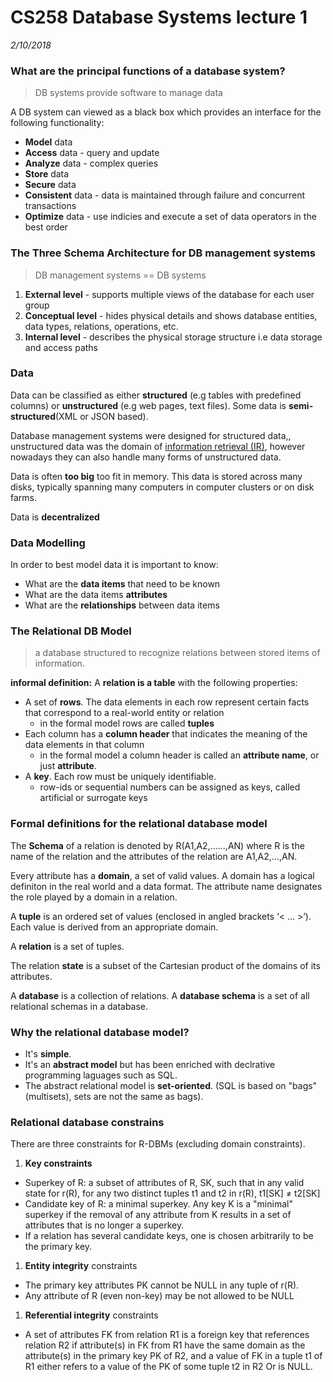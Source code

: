 # CS258 Database Systems lecture 1
*2/10/2018*

### What are the principal functions of a database system?
> DB systems provide software to manage data

A DB system can viewed as a black box which provides an interface for the following functionality:
* **Model** data
* **Access** data - query and update
* **Analyze** data - complex queries
* **Store** data
* **Secure** data
* **Consistent** data - data is maintained through failure and concurrent transactions
* **Optimize** data - use indicies and execute a set of data operators in the best order

### The Three Schema Architecture for DB management systems

> DB management systems == DB systems

1. **External level** - supports multiple views of the database for each user group
1. **Conceptual level** - hides physical details and shows database entities, data types, relations, operations, etc.
1. **Internal level** - describes the physical storage structure i.e data storage and access paths

### Data
Data can be classified as either **structured** (e.g tables with predefined columns) or **unstructured** (e.g web pages, text files).
Some data is **semi-structured**(XML or JSON based).

Database management systems were designed for structured data,, unstructured data was the domain of [information retrieval (IR)](https://en.wikipedia.org/wiki/Information_retrieval), however nowadays they can also handle many forms of unstructured data.

Data is often **too big** too fit in memory. This data is stored across many disks, typically spanning many computers in computer clusters or on disk farms.

Data is **decentralized**

### Data Modelling
In order to best model data it is important to know:
* What are the **data items** that need to be known
* What are the data items **attributes**
* What are the **relationships** between data items

### The Relational DB Model
> a database structured to recognize relations between stored items of information.

**informal definition:** A **relation is a table** with the following properties:
* A set of **rows**. The data elements in each row represent certain facts that correspond to a real-world entity or relation
  * in the formal model rows are called **tuples**
* Each column has a **column header** that indicates the meaning of the data elements in that column
  * in the formal model a column header is called an **attribute name**, or just **attribute**.
* A **key**. Each row must be uniquely identifiable.
  * row-ids or sequential numbers can be assigned as keys, called artificial or surrogate  keys

### Formal definitions for the relational database model

The **Schema** of a relation is denoted by R(A1,A2,......,AN) where R is the name of the relation and the attributes of the relation are A1,A2,...,AN.

Every attribute has a **domain**, a set of valid values. A domain has a logical definiton in the real world and a data format. The attribute name designates the role played by a domain in a relation.

A **tuple** is an ordered set of values (enclosed in angled brackets ‘< … >’). Each value is derived from an appropriate domain.

A **relation** is a set of tuples.

The relation **state** is a subset of the Cartesian product of the domains of its attributes.

A **database** is a collection of relations. A **database schema** is a set of all relational schemas in a database.

### Why the relational database model?
* It's **simple**.
* It's an **abstract model** but has been enriched with declrative programming laguages such as SQL.
* The abstract relational model is **set-oriented**. (SQL is based on "bags"(multisets), sets are not the same as bags).

### Relational database constrains
There are three constraints for R-DBMs (excluding domain constraints).
1. **Key constraints**
  * Superkey of R: a subset of attributes of R, SK, such that in any valid state for r(R), for any two distinct tuples t1 and t2 in r(R), t1[SK] ≠ t2[SK]
  * Candidate key of R: a minimal superkey. Any key K is a "minimal" superkey if the removal of any attribute from K results in a set of attributes that is no longer a superkey.
  * If a relation has several candidate keys, one is chosen arbitrarily to be the primary key.
1. **Entity integrity** constraints
  * The primary key attributes PK cannot be NULL in any tuple of r(R).
  * Any attribute of R (even non-key) may be not allowed to be NULL
1. **Referential integrity** constraints
  * A set of attributes FK from relation R1 is a foreign key that references relation R2 if attribute(s) in FK from R1 have the same domain as the attribute(s) in the primary key PK of R2, and a value of FK in a tuple t1 of R1 either refers to a value of the PK of some tuple t2 in R2 Or is NULL.
